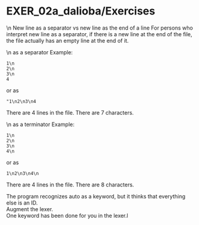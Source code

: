 # EXER_02a_dalioba/Exercises


\n
New line as a separator vs new line as the end of a line
For persons who interpret new line as a separator, if there is a new line at the end of the file, the file actually has an empty line at the end of it.

\n as a separator 
Example:
```
1\n
2\n
3\n
4
```
or as 
```
"1\n2\n3\n4
```
There are 4 lines in the file. There are 7 characters.

\n as a terminator
Example:  
```
1\n
2\n
3\n
4\n
```
or as 
```
1\n2\n3\n4\n
```
There are 4 lines in the file. There are 8 characters.

The program recognizes auto as a keyword, but it thinks that everything else is an ID.  
Augment the lexer.  
One keyword has been done for you in the lexer.l 
